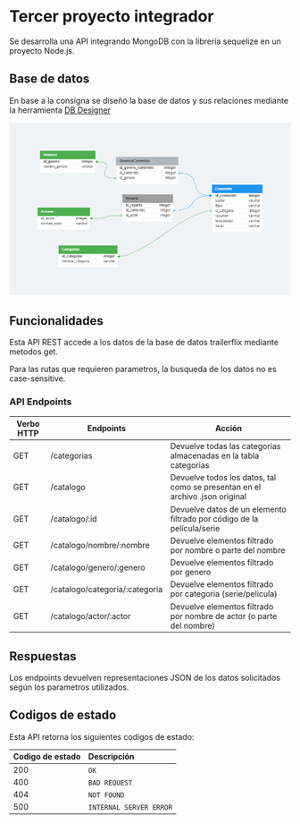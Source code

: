 # Tercer proyecto integrador


Se desarrolla una API integrando MongoDB con la librería sequelize en un proyecto Node.js.

## Base de datos

En base a la consigna se diseñó la base de datos y sus relaciones mediante la herramienta [DB Designer](https://www.dbdesigner.net/)

![Modelado de base de datos trailerflix](./img/contenidomultimedia.png)


## Funcionalidades

Esta API REST accede a los datos de la base de datos trailerflix mediante metodos get.

Para las rutas que requieren parametros, la busqueda de los datos no es case-sensitive.


### API Endpoints
| Verbo HTTP | Endpoints | Acción |
| --- | --- | --- |
| GET | /categorias | Devuelve todas las categorias almacenadas en la tabla categorias|
| GET | /catalogo | Devuelve todos los datos, tal como se presentan en el archivo .json original|
| GET | /catalogo/:id | Devuelve datos de un elemento filtrado por código de la película/serie |
| GET | /catalogo/nombre/:nombre | Devuelve elementos filtrado por nombre o parte del nombre|
| GET | /catalogo/genero/:genero | Devuelve elementos filtrado por genero|
| GET | /catalogo/categoria/:categoria | Devuelve elementos filtrado por categoria (serie/pelicula) |
| GET | /catalogo/actor/:actor | Devuelve elementos filtrado por nombre de actor (o parte del nombre) |



## Respuestas

Los endpoints devuelven representaciones JSON de los datos solicitados según los parametros utilizados.


## Codigos de estado

Esta API retorna los siguientes codigos de estado:

| Codigo de estado | Descripción |
| :--- | :--- |
| 200 | `OK` |
| 400 | `BAD REQUEST` |
| 404 | `NOT FOUND` |
| 500 | `INTERNAL SERVER ERROR` |